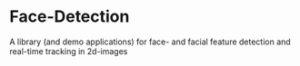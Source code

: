 # Face-Detection
 
A library (and demo applications) for face- and facial feature detection and real-time tracking in 2d-images
